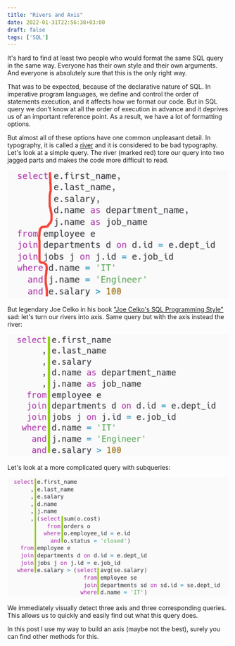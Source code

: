 ```yaml
---
title: "Rivers and Axis"
date: 2022-01-31T22:56:38+03:00
draft: false
tags: ['SQL']
---
```


It's hard to find at least two people who would format the same SQL query in the same way. Everyone has their own style and their own arguments. And everyone is absolutely sure that this is the only right way.

That was to be expected, because of the declarative nature of SQL. In imperative program languages, we define and control the order of statements execution, and it affects how we format our code. But in SQL query we don't know at all the order of execution in advance and it deprives us of an important reference point. As a result, we have a lot of formatting options.

But almost all of these options have one common unpleasant detail. In typography, it is called a [river](https://en.wikipedia.org/wiki/River_(typography)) and it is considered to be bad typography. Let's look at a simple query. The river (marked red) tore our query into two jagged parts and makes the code more difficult to read.

![Axis](/rivers-and-axis/river-simple-marked-small.png)
<!--
```sql
select e.first_name,
       e.last_name,
       e.salary,
       d.name,
       j.name
from employee e
join departments d on d.id = e.dept_id
join jobs j on j.id = e.job_id
where d.name = 'IT'
  and j.name = 'Engineer'
  and e.salary > 100
```
-->

But legendary Joe Celko in his book ["Joe Celko's SQL Programming Style"](https://www.amazon.com/Celkos-Programming-Kaufmann-Management-Systems/dp/0120887975) sad: let's turn our rivers into axis. Same query but with the axis instead the river:

![Axis](/rivers-and-axis/axis-simple-marked-small.png)

<!--
```sql
select e.first_name
     , e.last_name
     , e.salary
     , d.name as department_name
     , j.name as job_name
  from employee e
  join departments d on d.id = e.dept_id
  join jobs j on j.id = e.job_id
 where d.name = 'IT'
   and j.name = 'Engineer'
   and e.salary > 100
```
-->

Let's look at a more complicated query with subqueries:

![Axis](/rivers-and-axis/axis-advance-marked.png)

<!--
```sql
select e.first_name
     , e.last_name
     , e.salary
     , d.name
     , j.name
     , (select sum(o.cost)
          from orders o
         where o.employee_id = e.id
           and o.status = 'closed')
  from employee e
  join departments d on d.id = e.dept_id
  join jobs j on j.id = e.job_id
 where e.salary > (select avg(se.salary)
                     from employee se
                     join departments sd on sd.id = se.dept_id
                    where d.name = 'IT')
```
-->

We immediately visually detect three axis and three corresponding queries. This allows us to quickly and easily find out what this query does.

In this post I use my way to build an axis (maybe not the best), surely you can find other methods for this.
